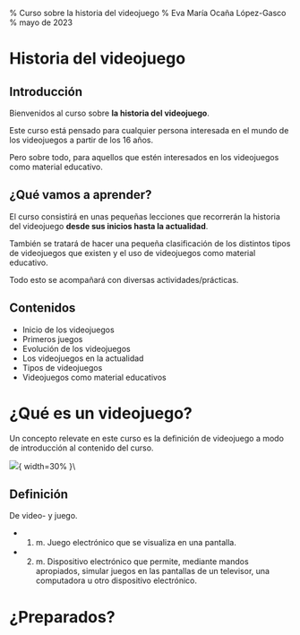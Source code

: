 % Curso sobre la historia del videojuego
% Eva María Ocaña López-Gasco
% mayo de 2023

# Historia del videojuego

## Introducción

Bienvenidos al curso sobre **la historia del videojuego**. 

Este curso está pensado para cualquier persona interesada en el mundo de los videojuegos a partir de los 16 años. 

Pero sobre todo, para aquellos que estén interesados en los videojuegos como material educativo.

## ¿Qué vamos a aprender?

El curso consistirá en unas pequeñas lecciones que recorrerán la historia del videojuego **desde sus inicios hasta la actualidad**.

También se tratará de hacer una pequeña clasificación de los distintos tipos de videojuegos que existen y el uso de videojuegos como material educativo.

Todo esto se acompañará con diversas actividades/prácticas.

## Contenidos

* Inicio de los videojuegos 
* Primeros juegos
* Evolución de los videojuegos
* Los videojuegos en la actualidad
* Tipos de videojuegos
* Videojuegos como material educativos

# ¿Qué es un videojuego?

Un concepto relevate en este curso es la definición de videojuego a modo de introducción al contenido del curso. 

![](https://www.muycomputer.com/wp-content/uploads/2022/07/Mercado-de-los-videojuegos-decrece-2022-e1657268244413.jpg?mrf-size=ms){ width=30% }\

## Definición

De video- y juego.

* 1. m. Juego electrónico que se visualiza en una pantalla.

* 2. m. Dispositivo electrónico que permite, mediante mandos apropiados, simular juegos en las pantallas de un televisor, una computadora u otro dispositivo electrónico.

# ¿Preparados?